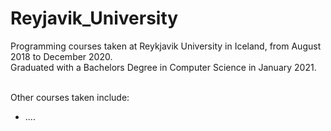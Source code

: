 # Reyjavik_University

Programming courses taken at Reykjavik University in Iceland, from August 2018 to December 2020.
<br>Graduated with a Bachelors Degree in Computer Science in January 2021.

<br>Other courses taken include:
  - ....
